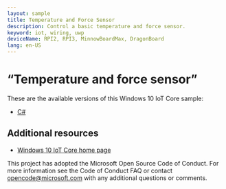 ```yaml
---
layout: sample
title: Temperature and Force Sensor
description: Control a basic temperature and force sensor.
keyword: iot, wiring, uwp
deviceName: RPI2, RPI3, MinnowBoardMax, DragonBoard
lang: en-US
---
```

# “Temperature and force sensor”

These are the available versions of this Windows 10 IoT Core sample:

*	[C#](./CS/README.md)

## Additional resources
* [Windows 10 IoT Core home page](https://developer.microsoft.com/en-us/windows/iot/)

This project has adopted the Microsoft Open Source Code of Conduct. For more information see the Code of Conduct FAQ or contact <opencode@microsoft.com> with any additional questions or comments.
